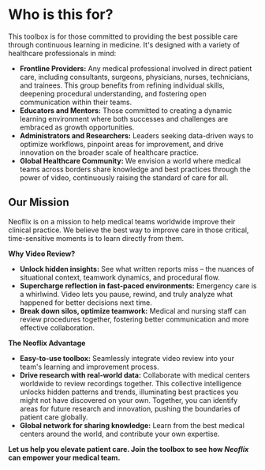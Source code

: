 # Who is this for?

This toolbox is for those committed to providing the best possible care through continuous learning in medicine. It's designed with a variety of healthcare professionals in mind:

* **Frontline Providers:** Any medical professional involved in direct patient care, including consultants, surgeons, physicians, nurses, technicians, and trainees. This group benefits from refining individual skills, deepening procedural understanding, and fostering open communication within their teams.
* **Educators and Mentors:** Those committed to creating a dynamic learning environment where both successes and challenges are embraced as growth opportunities.
* **Administrators and Researchers:** Leaders seeking data-driven ways to optimize workflows, pinpoint areas for improvement, and drive innovation on the broader scale of healthcare practice.
* **Global Healthcare Community:** We envision a world where medical teams across borders share knowledge and best practices through the power of video, continuously raising the standard of care for all.

## **Our Mission**

Neoflix is on a mission to help medical teams worldwide improve their clinical practice. We believe the best way to improve care in those critical, time-sensitive moments is to learn directly from them.

**Why Video Review?**

* **Unlock hidden insights:** See what written reports miss – the nuances of situational context, teamwork dynamics, and procedural flow.
* **Supercharge reflection in fast-paced environments:** Emergency care is a whirlwind. Video lets you pause, rewind, and truly analyze what happened for better decisions next time.
* **Break down silos, optimize teamwork:** Medical and nursing staff can review procedures together, fostering better communication and more effective collaboration.

**The Neoflix Advantage**

* **Easy-to-use toolbox:** Seamlessly integrate video review into your team's learning and improvement process.
* **Drive research with real-world data:** Collaborate with medical centers worldwide to review recordings together. This collective intelligence unlocks hidden patterns and trends, illuminating best practices you might not have discovered on your own. Together, you can identify areas for future research and innovation, pushing the boundaries of patient care globally.
* **Global network for sharing knowledge:** Learn from the best medical centers around the world, and contribute your own expertise.

**Let us help you elevate patient care. Join the toolbox to see how **_**Neoflix**_** can empower your medical team.**
